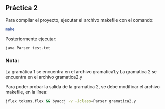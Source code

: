 ## Práctica 2 

Para compilar el proyecto, ejecutar el archivo makefile con el comando: 
```bash
make
```

Posteriormente ejecutar: 
```bash
java Parser test.txt
```

### Nota:

La gramática 1 se encuentra en el archivo gramatica1.y
La gramática 2 se encuentra en el archivo gramatica2.y

Para poder probar la salida de la gramática 2, se debe modificar el archivo makefile, en la línea:

```bash
jflex tokens.flex && byaccj -v -Jclass=Parser gramatica2.y
```